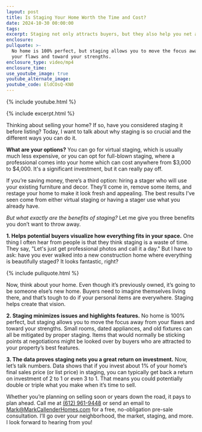 ```yaml
---
layout: post
title: Is Staging Your Home Worth the Time and Cost?
date: 2024-10-30 00:00:00
tags:
excerpt: Staging not only attracts buyers, but they also help you net a high ROI.
enclosure:
pullquote: >-
  No home is 100% perfect, but staging allows you to move the focus away from
  your flaws and toward your strengths.
enclosure_type: video/mp4
enclosure_time:
use_youtube_image: true
youtube_alternate_image:
youtube_code: EldCOsQ-KN0
---
```

{% include youtube.html %}

{% include excerpt.html %}

Thinking about selling your home? If so, have you considered staging it before listing? Today, I want to talk about why staging is so crucial and the different ways you can do it.

**What are your options?** You can go for virtual staging, which is usually much less expensive, or you can opt for full-blown staging, where a professional comes into your home which can cost anywhere from $3,000 to $4,000. It's a significant investment, but it can really pay off.

If you’re saving money, there’s a third option: hiring a stager who will use your existing furniture and decor. They’ll come in, remove some items, and restage your home to make it look fresh and appealing. The best results I’ve seen come from either virtual staging or having a stager use what you already have.

*But what exactly are the benefits of staging?* Let me give you three benefits you don’t want to throw away.

**1\. Helps potential buyers visualize how everything fits in your space.** One thing I often hear from people is that they think staging is a waste of time. They say, "Let's just get professional photos and call it a day." But I have to ask: have you ever walked into a new construction home where everything is beautifully staged? It looks fantastic, right?

{% include pullquote.html %}

Now, think about your home. Even though it’s previously owned, it’s going to be someone else’s new home. Buyers need to imagine themselves living there, and that’s tough to do if your personal items are everywhere. Staging helps create that vision.

**2\. Staging minimizes issues and highlights features.** No home is 100% perfect, but staging allows you to move the focus away from your flaws and toward your strengths. Small rooms, dated appliances, and old fixtures can all be mitigated by proper staging. Items that would normally be sticking points at negotiations might be looked over by buyers who are attracted to your property’s best features.

**3\. The data proves staging nets you a great return on investment.** Now, let’s talk numbers. Data shows that if you invest about 1% of your home’s final sales price (or list price) in staging, you can typically get back a return on investment of 2 to 1 or even 3 to 1. That means you could potentially double or triple what you make when it’s time to sell.

Whether you’re planning on selling soon or years down the road, it pays to plan ahead. Call me at [(612) 961-9448](tel:6129619448) or send an email to [Mark@MarkCallenderHomes.com](mailto:Mark@MarkCallenderHomes.com) for a free, no-obligation pre-sale consultation. I’ll go over your neighborhood, the market, staging, and more. I look forward to hearing from you!